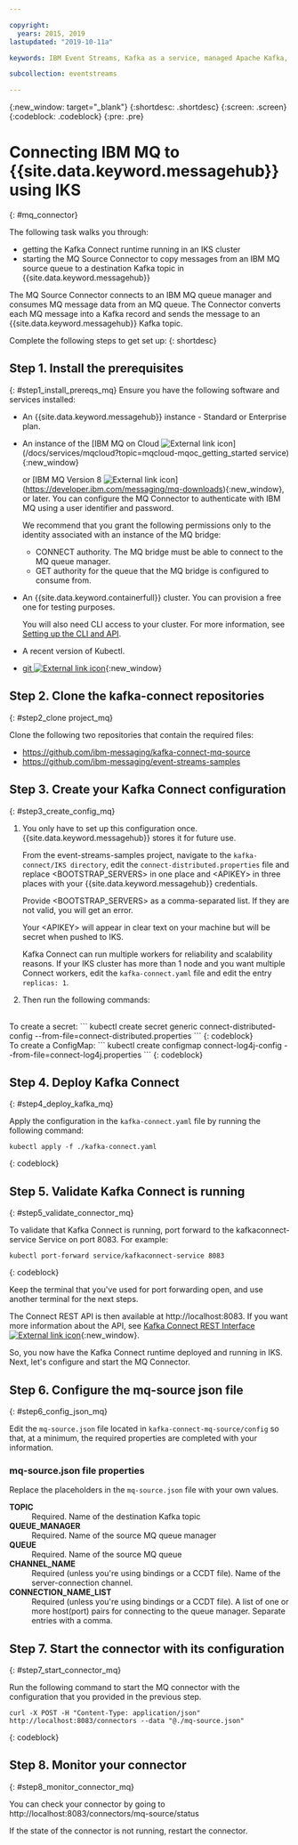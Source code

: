 ```yaml
---

copyright:
  years: 2015, 2019
lastupdated: "2019-10-11a"

keywords: IBM Event Streams, Kafka as a service, managed Apache Kafka, MQ bridge

subcollection: eventstreams

---
```


{:new_window: target="_blank"}
{:shortdesc: .shortdesc}
{:screen: .screen}
{:codeblock: .codeblock}
{:pre: .pre}

# Connecting IBM MQ to {{site.data.keyword.messagehub}} using IKS
{: #mq_connector}

The following task walks you through:
* getting the Kafka Connect runtime running in an IKS cluster 
* starting the MQ Source Connector to copy messages from an IBM MQ source queue to a destination Kafka topic in {{site.data.keyword.messagehub}}

The MQ Source Connector connects to an IBM MQ queue manager and consumes MQ message data from an MQ queue. The Connector converts each MQ message into a Kafka record and sends the message to an {{site.data.keyword.messagehub}} Kafka topic.

Complete the following steps to get set up:
{: shortdesc}

## Step 1. Install the prerequisites
{: #step1_install_prereqs_mq}
Ensure you have the following software and services installed:

* An {{site.data.keyword.messagehub}} instance - Standard or Enterprise plan. 
* An instance of the [IBM MQ on Cloud ![External link icon](../../icons/launch-glyph.svg "External link icon")](/docs/services/mqcloud?topic=mqcloud-mqoc_getting_started service){:new_window} 

   or [IBM MQ Version 8 ![External link icon](../../icons/launch-glyph.svg "External link icon")] 
(https://developer.ibm.com/messaging/mq-downloads){:new_window}, or later. 
   You can configure the MQ Connector to authenticate with IBM MQ using a user identifier and password. 

   We recommend that you grant the following permissions only to the identity associated with an instance of the MQ bridge:

   * CONNECT authority. The MQ bridge must be able to connect to the MQ queue manager.
   * GET authority for the queue that the MQ bridge is configured to consume from.
* An {{site.data.keyword.containerfull}} cluster. You can provision a free one for testing purposes. 

    You will also need CLI access to your cluster. For more information, see
 [Setting up the CLI and API](/docs/containers?topic=containers-cs_cli_install).
* A recent version of Kubectl.
* [git ![External link icon](../../icons/launch-glyph.svg "External link icon")](https://git-scm.com/downloads){:new_window}

## Step 2. Clone the kafka-connect repositories
{: #step2_clone project_mq}

Clone the following two repositories that contain the required files:

* https://github.com/ibm-messaging/kafka-connect-mq-source
* https://github.com/ibm-messaging/event-streams-samples


## Step 3. Create your Kafka Connect configuration
{: #step3_create_config_mq}

1. You only have to set up this configuration once. {{site.data.keyword.messagehub}} stores it for future use.

    From the event-streams-samples project, navigate to the <code>kafka-connect/IKS directory</code>, edit the <code>connect-distributed.properties</code> file and replace &lt;BOOTSTRAP_SERVERS&gt; in one place and &lt;APIKEY&gt; in three places with your {{site.data.keyword.messagehub}} credentials.

    Provide &lt;BOOTSTRAP_SERVERS&gt; as a comma-separated list. If they are not valid, you will get an error.

    Your &lt;APIKEY&gt; will appear in clear text on your machine but will be secret when pushed to IKS.

    Kafka Connect can run multiple workers for reliability and scalability reasons. If your IKS cluster has more than 1 node and you want multiple Connect workers, edit the <code>kafka-connect.yaml</code> file and edit the entry <code>replicas: 1</code>.

2. Then run the following commands:
<br/>
    To create a secret: 
    ```
    kubectl create secret generic connect-distributed-config --from-file=connect-distributed.properties
   ```
    {: codeblock}
    <br/>
    To create a ConfigMap:
    ```
    kubectl create configmap connect-log4j-config --from-file=connect-log4j.properties
    ```
    {: codeblock}


## Step 4. Deploy Kafka Connect
{: #step4_deploy_kafka_mq}

Apply the configuration in the <code>kafka-connect.yaml</code> file by running the following command:

```
kubectl apply -f ./kafka-connect.yaml
```
{: codeblock}


## Step 5. Validate Kafka Connect is running
{: #step5_validate_connector_mq}

To validate that Kafka Connect is running, port forward to the kafkaconnect-service Service on port 8083. For example:

```
kubectl port-forward service/kafkaconnect-service 8083
```
{: codeblock}

Keep the terminal that you've used for port forwarding open, and use another terminal for the next steps.

The Connect REST API is then available at http://localhost:8083. If you want more information about the API, see
[Kafka Connect REST Interface ![External link icon](../../icons/launch-glyph.svg "External link icon")](http://kafka.apache.org/documentation/#connect_rest){:new_window}.

So, you now have the Kafka Connect runtime deployed and running in IKS. Next, let's configure and start the MQ Connector.


<!--
## Step 6. Build the connector
{: #step6_build_connector}

1. Clone the repository with the following command:

    ```
    git clone https://github.com/ibm-messaging/kafka-connect-mq-source
    ```

2. Change into the <code>kafka-connect-mq-source</code> directory:

    ```
    cd kafka-connect-mq-source
    ```

3. Build the connector using Gradle:

    ```
    $ gradle shadowJar
    ```
-->

## Step 6. Configure the mq-source json file
{: #step6_config_json_mq}

Edit the <code>mq-source.json</code> file located in <code>kafka-connect-mq-source/config</code> so that, at a minimum, the required properties are completed with your information.

### mq-source.json file properties

Replace the placeholders in the <code>mq-source.json</code> file with your own values.

<dl>
<dt><strong>TOPIC</strong></dt>
<dd>Required. Name of the destination Kafka topic</dd>
<dt><strong>QUEUE_MANAGER</strong></dt>
<dd>Required. Name of the source MQ queue manager</dd>
<dt><strong>QUEUE</strong></dt>
<dd>Required. Name of the source MQ queue </dd>
<dt><strong>CHANNEL_NAME</strong></dt>
<dd>Required (unless you're using bindings or a CCDT file). Name of the server-connection channel.</dd>
<dt><strong>CONNECTION_NAME_LIST</strong></dt>
<dd>Required (unless you're using bindings or a CCDT file). A list of one or more host(port) pairs for connecting to the queue manager. Separate entries with a comma. 
</dl>

<!--
### Get IBM MQ on Cloud credentials using the IBM Cloud console
{: #connect_enterprise_external_console_mq}

1. Locate your MQ service on the dashboard.
2. Click your service tile.
3. Click **Service Credentials**.
4. Click **New Credential**. 
5. Complete the details for your new credential like a name and role and click **Add**. A new credential appears in the credentials list.
6. Click this credential using **View Credentials** to reveal the details in JSON format.
-->

## Step 7. Start the connector with its configuration
{: #step7_start_connector_mq}

Run the following command to start the MQ connector with the configuration that you provided in the previous step.

```
curl -X POST -H "Content-Type: application/json" http://localhost:8083/connectors --data "@./mq-source.json"
```
{: codeblock}

## Step 8. Monitor your connector 
{: #step8_monitor_connector_mq}

You can check your connector by going to <br/>
http://localhost:8083/connectors/mq-source/status

If the state of the connector is not running, restart the connector.

